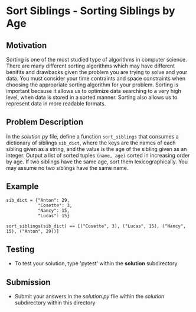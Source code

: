 # Sort Siblings - Sorting Siblings by Age

## Motivation
Sorting is one of the most studied type of algorithms in computer science. There are many different sorting algorithms which may have different benifits and drawbacks given the problem you are trying to solve and your data. You must consider your time contraints and space constraints when choosing the appropriate sorting algorithm for your problem.
Sorting is important because it allows us to optimize data searching to a very high level, when data is stored in a sorted manner. Sorting also allows us to represent data in more readable formats.

## Problem Description
In the *solution.py* file, define a function `sort_siblings` that consumes a dictionary of siblings `sib_dict`, where the keys are the names of each sibling given as a string, and the value is the age of the sibling given as an integer. Output a list of sorted tuples `(name, age)` sorted in increasing order by age. If two siblings have the same age, sort them lexicographically. You may assume no two siblings have the same name.

## Example
```
sib_dict = {"Anton": 29,
            "Cosette": 3,
            "Nancy": 15,
            "Lucas": 15}

sort_siblings(sib_dict) == [("Cosette", 3), ("Lucas", 15), ("Nancy", 15), ("Anton", 29))]
```


## Testing
* To test your solution, type 'pytest' within the **solution** subdirectory

## Submission
* Submit your answers in the *solution.py* file within the *solution* subdirectory within this directory
